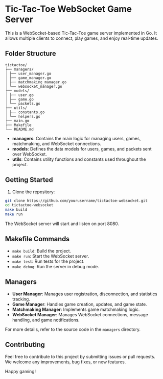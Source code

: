 # Tic-Tac-Toe WebSocket Game Server

This is a WebSocket-based Tic-Tac-Toe game server implemented in Go. It allows multiple clients to connect, play games, and enjoy real-time updates.

## Folder Structure
```
tictactoe/
├── managers/
│ ├── user_manager.go
│ ├── game_manager.go
│ ├── matchmaking_manager.go
│ └── websocket_manager.go
├── models/
│ ├── user.go
│ ├── game.go
│ └── packets.go
├── utils/
│ ├── constants.go
│ └── helpers.go
├── main.go
├── Makefile
└── README.md
```
- **managers**: Contains the main logic for managing users, games, matchmaking, and WebSocket connections.
- **models**: Defines the data models for users, games, and packets sent over WebSocket.
- **utils**: Contains utility functions and constants used throughout the project.

## Getting Started

1. Clone the repository:

```bash
git clone https://github.com/yourusername/tictactoe-websocket.git
cd tictactoe-websocket
make build
make run
```

The WebSocket server will start and listen on port 8080.

## Makefile Commands

- `make build`: Build the project.
- `make run`: Start the WebSocket server.
- `make test`: Run tests for the project.
- `make debug`: Run the server in debug mode.

## Managers

- **User Manager**: Manages user registration, disconnection, and statistics tracking.
- **Game Manager**: Handles game creation, updates, and game state.
- **Matchmaking Manager**: Implements game matchmaking logic.
- **WebSocket Manager**: Manages WebSocket connections, message handling, and game notifications.

For more details, refer to the source code in the `managers` directory.

## Contributing

Feel free to contribute to this project by submitting issues or pull requests. We welcome any improvements, bug fixes, or new features.

Happy gaming!





